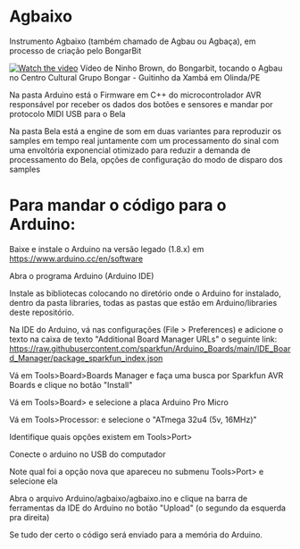 # Agbaixo
Instrumento Agbaixo (também chamado de Agbau ou Agbaça), em processo de criação pelo BongarBit

[![Watch the video](https://youtu.be/48ikO1KuL8A)](https://youtu.be/48ikO1KuL8A)
Vídeo de Ninho Brown, do Bongarbit, tocando o Agbau no Centro Cultural Grupo Bongar - Guitinho da Xambá em Olinda/PE

Na pasta Arduino está o Firmware em C++ do microcontrolador AVR responsável por receber os dados dos botões e sensores e mandar por protocolo MIDI USB para o Bela

Na pasta Bela está a engine de som em duas variantes para reproduzir os samples em tempo real juntamente com um processamento do sinal com uma envoltória exponencial otimizado para reduzir a demanda de processamento do Bela, opções de configuração do modo de disparo dos samples

# Para mandar o código para o Arduino:

Baixe e instale o Arduino na versão legado (1.8.x) em https://www.arduino.cc/en/software

Abra o programa Arduino (Arduino IDE)

Instale as bibliotecas colocando no diretório onde o Arduino for instalado, dentro da pasta libraries, todas as pastas que estão em Arduino/libraries deste repositório.

Na IDE do Arduino, vá nas configurações (File > Preferences) e adicione o texto na caixa de texto "Additional Board Manager URLs" o seguinte link: https://raw.githubusercontent.com/sparkfun/Arduino_Boards/main/IDE_Board_Manager/package_sparkfun_index.json

Vá em Tools>Board>Boards Manager e faça uma busca por Sparkfun AVR Boards e clique no botão "Install"

Vá em Tools>Board> e selecione a placa Arduino Pro Micro

Vá em Tools>Processor: e selecione o "ATmega 32u4 (5v, 16MHz)"

Identifique quais opções existem em Tools>Port>

Conecte o arduino no USB do computador

Note qual foi a opção nova que apareceu no submenu Tools>Port> e selecione ela

Abra o arquivo Arduino/agbaixo/agbaixo.ino e clique na barra de ferramentas da IDE do Arduino no botão "Upload" (o segundo da esquerda pra direita)

Se tudo der certo o código será enviado para a memória do Arduino.






